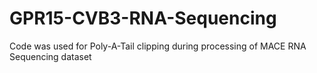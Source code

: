 # GPR15-CVB3-RNA-Sequencing

Code was used for Poly-A-Tail clipping during processing of MACE RNA Sequencing dataset
